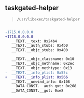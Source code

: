## taskgated-helper

> `/usr/libexec/taskgated-helper`

```diff

-1715.0.0.0.0
+1718.0.0.0.0
   __TEXT.__text: 0x24b4
   __TEXT.__auth_stubs: 0x4b0
   __TEXT.__objc_stubs: 0x400

   __TEXT.__objc_classname: 0x10
   __TEXT.__objc_methname: 0x2ec
   __TEXT.__objc_methtype: 0x13
-  __TEXT.__info_plist: 0x55c
+  __TEXT.__info_plist: 0x566
   __TEXT.__unwind_info: 0x108
   __DATA_CONST.__auth_got: 0x268
   __DATA_CONST.__got: 0xe8

```
